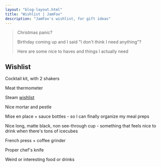 ```yaml
---
layout: "blog-layout.html"
title: "Wishlist | JamFox"
description: "JamFox's wishlist, for gift ideas"
---
```


> Christmas panic?
>
> Birthday coming up and I said "I don't think I need anything"?
>
> Here are some nice to haves and things I actually need

## Wishlist

Cocktail kit, with 2 shakers

Meat thermometer

Steam [wishlist](https://store.steampowered.com/wishlist/id/JamFox/)

Nice mortar and pestle

Mise en place + sauce bottles - so I can finally organize my meal preps

Nice long, matte black, non see-through cup - something that feels nice to drink when there's tons of icecubes

French press + coffee grinder

Proper chef's knife

Weird or interesting food or drinks
